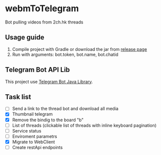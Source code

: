 # webmToTelegram
Bot pulling videos from 2ch.hk threads
## Usage guide
1. Compile project with Gradle or download the jar from [release page](https://github.com/x674/webmToTelegram/releases)
2. Run with arguments: bot.token, bot.name, bot.chatid
## Telegram Bot API Lib
This project use [Telegram Bot Java Library](https://github.com/rubenlagus/TelegramBots).

## Task list
- [ ] Send a link to the thread bot and download all media
- [x] Thumbnail telegram
- [x] Remove the bindig to the board "b"
- [ ] List of threads (clickable list of threads with inline keyboard pagination)
- [ ] Service status
- [ ] Enviroment parametrs
- [x] Migrate to WebClient
- [ ] Create restApi endpoints